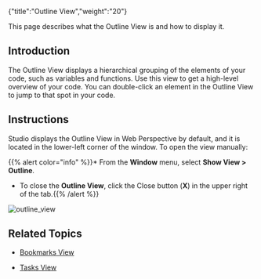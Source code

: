 {"title":"Outline View","weight":"20"}

This page describes what the Outline View is and how to display it.

## Introduction

The Outline View displays a hierarchical grouping of the elements of your code, such as variables and functions. Use this view to get a high-level overview of your code. You can double-click an element in the Outline View to jump to that spot in your code.

## Instructions

Studio displays the Outline View in Web Perspective by default, and it is located in the lower-left corner of the window. To open the view manually:

{{% alert color="info" %}}* From the **Window** menu, select **Show View > Outline**.

* To close the **Outline View**, click the Close button (**X**) in the upper right of the tab.{{% /alert %}}

![outline_view](/Images/appc/download/attachments/30083303/outline_view.png)

## Related Topics

* [Bookmarks View](/docs/appc/Axway_Appcelerator_Studio/Axway_Appcelerator_Studio_Guide/Basic_Concepts/Views/Bookmarks_View/)

* [Tasks View](/docs/appc/Axway_Appcelerator_Studio/Axway_Appcelerator_Studio_Guide/Basic_Concepts/Views/Tasks_View/)
